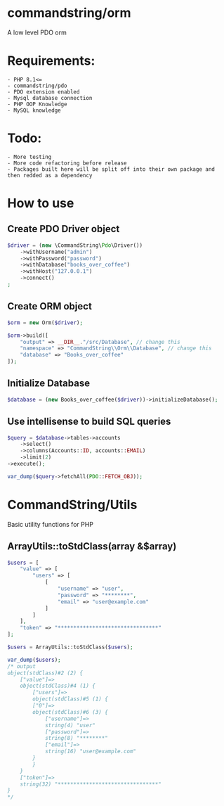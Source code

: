 # commandstring/orm #

A low level PDO orm

# Requirements: #
    - PHP 8.1<=
    - commandstring/pdo
    - PDO extension enabled
    - Mysql database connection
    - PHP OOP Knowledge
    - MySQL knowledge

# Todo: #
    - More testing
    - More code refactoring before release
    - Packages built here will be split off into their own package and then redded as a dependency

# How to use #

## Create PDO Driver object ##

```php
$driver = (new \CommandString\Pdo\Driver())
	->withUsername("admin")
	->withPassword("password")
	->withDatabase("books_over_coffee")
	->withHost("127.0.0.1")
	->connect()
;
```

## Create ORM object ##

```php
$orm = new Orm($driver);

$orm->build([
    "output" => __DIR__."/src/Database", // change this
    "namespace" => "CommandString\\Orm\\Database", // change this
	"database" => "Books_over_coffee"
]);
```

## Initialize Database
```php
$database = (new Books_over_coffee($driver))->initializeDatabase();
```

## Use intellisense to build SQL queries ##
```php
$query = $database->tables->accounts
    ->select()
    ->columns(Accounts::ID, accounts::EMAIL)
    ->limit(2)
->execute();

var_dump($query->fetchAll(PDO::FETCH_OBJ));
```

# CommandString/Utils #
Basic utility functions for PHP

## ArrayUtils::toStdClass(array &$array) ##
```php
$users = [
    "value" => [
        "users" => [
            [
                "username" => "user",
                "password" => "********",
                "email" => "user@example.com"
            ]
        ]
    ],
    "token" => "********************************"
];

$users = ArrayUtils::toStdClass($users);

var_dump($users);
/* output
object(stdClass)#2 (2) {
    ["value"]=>
    object(stdClass)#4 (1) {
        ["users"]=>
        object(stdClass)#5 (1) {
        ["0"]=>
        object(stdClass)#6 (3) {
            ["username"]=>
            string(4) "user"
            ["password"]=>
            string(8) "********"
            ["email"]=>
            string(16) "user@example.com"
        }
        }
    }
    ["token"]=>
    string(32) "********************************"
}
*/
```